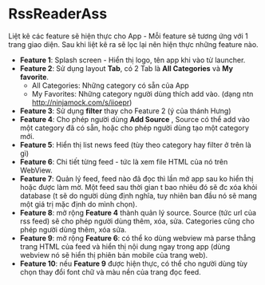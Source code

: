 # RssReaderAss
  Liệt kê các feature sẽ hiện thực cho App - Mỗi feature sẽ tương ứng với 1 trang giao diện. Sau khi liệt kê ra sẽ lọc lại nên hiện thực những feature nào.
  - **Feature 1**: Splash screen - Hiển thị logo, tên app khi vào từ launcher.
  - **Feature 2**: Sử dụng layout **Tab**, có 2 Tab là **All Categories** và **My favorite**.
    - All Categories: Những category có sẵn của App
    - My Favorites: Những category người dùng thích add vào. (dạng ntn http://ninjamock.com/s/iioepr)
  - **Feature 3**: Sử dụng **filter** thay cho Feature 2 (ý của thánh Hưng)
  - **Feature 4**: Cho phép người dùng **Add Source** , Source có thể add vào một category đã có sẵn, hoặc cho phép người dùng tạo một category mới.
  - **Feature 5**: Hiển thị list news feed (tùy theo category hay filter ở trên là gì)
  - **Feature 6**: Chi tiết từng feed - tức là xem file HTML của nó trên WebView.
  - **Feature 7**: Quản lý feed, feed nào đã đọc thì lần mở app sau ko hiển thị hoặc được làm mờ. Một feed sau thời gian t bao nhiêu đó sẽ đc xóa khỏi database (t sẽ do người dùng định nghĩa, tuy nhiên ban đầu nó sẽ mang một giá trị mặc định do mình chọn).
  - **Feature 8**: mở rộng **Feature 4** thành quản lý source. Source (tức url của rss feed) sẽ cho phép người dùng thêm, xóa, sửa. Categories cũng cho phép người dùng thêm, xóa sửa.
  - **Feature 9**: mở rộng **Feature 6**: có thể ko dùng webview mà parse thẳng trang HTML của feed và hiển thị nội dung ngay trong app (dùng webview nó sẽ hiển thị phiên bản mobile của trang web).
  - **Feature 10**: nếu **Feature 9** được hiện thực, có thể cho người dùng tùy chọn thay đổi font chữ và màu nền của trang đọc feed.
